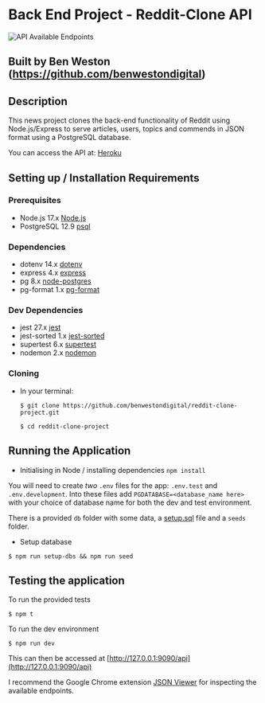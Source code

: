 # Back End Project - Reddit-Clone API

![API Available Endpoints](https://user-images.githubusercontent.com/83911563/156884330-a7a35be9-0b03-4d14-bc03-47f18f9bf65f.png)


## Built by Ben Weston (https://github.com/benwestondigital)

## Description

This news project clones the back-end functionality of Reddit using Node.js/Express to serve articles, users, topics and commends in JSON format using a PostgreSQL database.

You can access the API at: [Heroku](https://ben-reddit-project.herokuapp.com/api)

## Setting up / Installation Requirements

### Prerequisites

- Node.js 17.x [Node.js](https://nodejs.org/en/)
- PostgreSQL 12.9 [psql](https://www.postgresql.org/)

### Dependencies

- dotenv 14.x [dotenv](https://www.npmjs.com/package/dotenv)
- express 4.x [express](https://www.npmjs.com/package/express)
- pg 8.x [node-postgres](https://www.npmjs.com/package/pg)
- pg-format 1.x [pg-format](https://www.npmjs.com/package/pg-format)

### Dev Dependencies

- jest 27.x [jest](https://www.npmjs.com/package/jest)
- jest-sorted 1.x [jest-sorted](https://www.npmjs.com/package/jest-sorted)
- supertest 6.x [supertest](https://npmjs.com/package/supertest)
- nodemon 2.x [nodemon](https://www.npmjs.com/package/nodemon)

### Cloning

- In your terminal:

    `$ git clone https://github.com/benwestondigital/reddit-clone-project.git`

    `$ cd reddit-clone-project`

## Running the Application

- Initialising in Node / installing dependencies
    `npm install`

You will need to create _two_ `.env` files for the app: `.env.test` and `.env.development`. Into these files add `PGDATABASE=<database_name here>` with your choice of database name for both the dev and test environment.

There is a provided `db` folder with some data, a [setup.sql](./db/setup.sql) file and a `seeds` folder.

- Setup database

`$ npm run setup-dbs && npm run seed`

## Testing the application

To run the provided tests

`$ npm t`

To run the dev environment

`$ npm run dev`

This can then be accessed at [http://127.0.0.1:9090/api](http://127.0.0.1:9090/api)

I recommend the Google Chrome extension [JSON Viewer](https://chrome.google.com/webstore/detail/json-viewer//gbmdgpbipfallnflgajpaliibnhdgobh) for inspecting the available endpoints.

